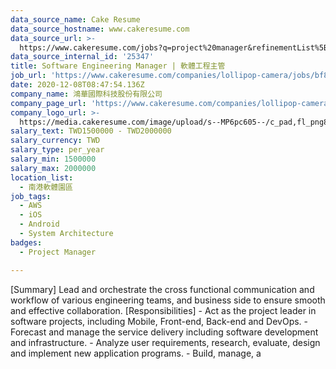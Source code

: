 ```yaml
---
data_source_name: Cake Resume
data_source_hostname: www.cakeresume.com
data_source_url: >-
  https://www.cakeresume.com/jobs?q=project%20manager&refinementList%5Blang_name%5D%5B0%5D=English&refinementList%5Bsalary_type%5D=per_year&range%5Bsalary_range%5D%5Bmin%5D=1000000&page=2
data_source_internal_id: '25347'
title: Software Engineering Manager | 軟體工程主管
job_url: 'https://www.cakeresume.com/companies/lollipop-camera/jobs/bf806f'
date: 2020-12-08T08:47:54.136Z
company_name: 鴻華國際科技股份有限公司
company_page_url: 'https://www.cakeresume.com/companies/lollipop-camera'
company_logo_url: >-
  https://media.cakeresume.com/image/upload/s--MP6pc605--/c_pad,fl_png8,h_200,w_200/v1582714636/bnkznsoeqeic9t7xukl1.png
salary_text: TWD1500000 - TWD2000000
salary_currency: TWD
salary_type: per_year
salary_min: 1500000
salary_max: 2000000
location_list:
  - 南港軟體園區
job_tags:
  - AWS
  - iOS
  - Android
  - System Architecture
badges:
  - Project Manager

---
```


[Summary] Lead and orchestrate the cross functional communication and workflow of various engineering teams, and business side to ensure smooth and effective collaboration. [Responsibilities] - Act as the project leader in software projects, including Mobile, Front-end, Back-end and DevOps. - Forecast and manage the service delivery including software development and infrastructure. - Analyze user requirements, research, evaluate, design and implement new application programs. - Build, manage, a